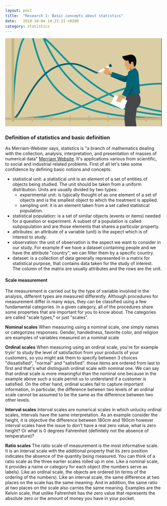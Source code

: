 ```yaml
---
layout: post
title:  "Research 1: Basic concepts about statistics"
date:   2018-10-04 14:21:21 +0200
category: statistics
---
```

![statistics][statistics]


### Definition of statistics and basic definition
As Merriam-Webster says, statistics is "a branch of mathematics dealing with the collection, analysis, interpretation, and presentation of masses of numerical data" [Merriam Website][merr-web].
It's applications various from scientific, to social and industrial related problems.
First of all let's take some confidence by defining basic notions and concepts:
- statistical unit: a statistical unit is an element of a set of entities of objects being studied. The unit should be taken from a uniform distribution.
Units are usually divided by two types:
  - experimental unit: is typically thought of as one element of a set of objects and is the smallest object to which the treatment is applied.
  - sampling unit: it is an element taken from a set called statistical population.
- statistical population: is a set of similar objects (events or items) needed for a question or experiment. A subset of a population is called subpopulation and are those elements that shares a particular property.
- attributes: an attribute of a variable (unit) is the aspect which is of interest to study.
- observation: the unit of observation is the aspect we want to consider in our study. For example if we have a dataset containing people and we have the attribute "country", we can filter them by a specific country.
- dataset: is a collection of data generally represented in a matrix for statistical
purpose, that contains data taken for the study of interest. The column of the matrix
are usually attributes and the rows are the unit.


#### Scale measurement
The measurement is carried out by the type of variable involved in the analysis,
 different types are measured differently. Although procedures for measurement differ in many ways, they can be classified using a few fundamental categories. In a given category, all of the procedures share some properties that are important for you to know about. The categories are called "scale types," or just "scales".

 **Nominal scales**
 When measuring using a nominal scale, one simply names or categorizes responses. Gender, handedness, favorite color, and religion are examples of variables measured on a nominal scale

 **Ordinal scales**
 When measuring using an ordinal scale, you're for example tryin' to study the level
 of satisfaction from your products of your customers, so you might ask them to
  specify between 3 choices "dissatisfied", "normal" and "satisfied". those items are ordered from last to first
   and that's what distinguish ordinal scale with nominal one. We can say that
  ordinal scale is more meaningful than the nominal one because in the example above
  such a scale permit us to understand if a customer is satisfied. On the other hand, ordinal scales fail to capture important information, in particular, the difference between two levels of an ordinal scale cannot be assumed to be the same as the difference between two other levels.

 **Interval scales**
Interval scales are numerical scales in which unlucky ordinal scales, intervals have the same interpretation.
As an example consider the height, it is objective the difference between 180cm and
190cm however interval scales have the issue to don't have a real zero value, what is zero height?
Or what is 0 degrees Fahrenheit (definitely not the absence of temperature)?

**Ratio scales**
The ratio scale of measurement is the most informative scale. It is an interval scale with the additional property that its zero position indicates the absence of the quantity being measured.
You can think of a ratio scale as the three earlier scales rolled up in one. Like a nominal scale, it provides a name or category for each object (the numbers serve as labels). Like an ordinal scale, the objects are ordered (in terms of the ordering of the numbers). Like an interval scale, the same difference at two places on the scale has the same meaning. And in addition, the same ratio at two places on the scale also carries the same meaning.
Examples are the Kelvin scale, that unlike Fahrenheit has the zero value that
represents the absolute zero or the amount of money you have in your pocket.




[merr-web]: https://www.merriam-webster.com/dictionary/statistics

[statistics]: /assets/statistics.jpg
